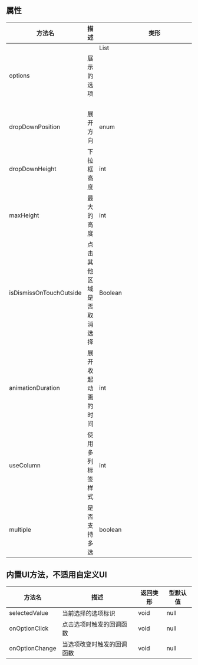 ## 属性
| 方法名 | 描述 | 类形 | 型默认值 |
| --- | --- | ---| ---|
| options | 展示的选项 | List<Object> | null |
| dropDownPosition | 展开方向 | enum | Top |
| dropDownHeight | 下拉框高度 | int | 0 |
| maxHeight | 最大的高度 | int | 0 |
| isDismissOnTouchOutside | 点击其他区域是否取消选择 | Boolean | true |
| animationDuration | 展开收起动画的时间 | int | 300 |
| useColumn | 使用多列标签样式 | int | 3 |
| multiple | 是否支持多选 | boolean | false |

## 内置UI方法，不适用自定义UI
| 方法名 | 描述 | 返回类形 | 型默认值 |
| --- | --- | ---| ---|
| selectedValue | 当前选择的选项标识 | void | null |
| onOptionClick | 点击选项时触发的回调函数 | void | null |
| onOptionChange | 当选项改变时触发的回调函数 | void | null |

